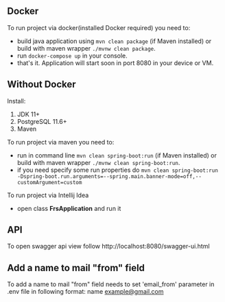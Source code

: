 ## Docker

To run project via docker(installed Docker required) you need to:
 - build java application using ```mvn clean package``` (if Maven installed) or build with maven wrapper ```./mvnw clean package```.
 - run ```docker-compose up``` in your console.
 - that's it. Application will start soon in port 8080 in your device or VM.
 
## Without Docker
Install:
 1. JDK 11+
 2. PostgreSQL 11.6+
 3. Maven
 
 
To run project via maven you need to:
 - run in command line ```mvn clean spring-boot:run``` (if Maven installed) or build with maven wrapper ```./mvnw clean spring-boot:run```.
 - if you need specify some run properties do ```mvn clean spring-boot:run -Dspring-boot.run.arguments=--spring.main.banner-mode=off,--customArgument=custom```
 
To run project via Intellij Idea
 - open class **FrsApplication** and run it


## API

To open swagger api view follow http://localhost:8080/swagger-ui.html

## Add a name to mail "from" field
To add a name to mail "from" field needs to set 'email_from' parameter in .env file in following format: name <example@gmail.com>